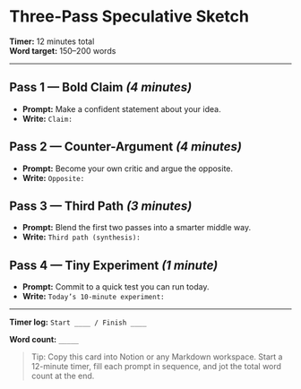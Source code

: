 # Three-Pass Speculative Sketch

**Timer:** 12 minutes total  
**Word target:** 150–200 words

---

## Pass 1 — Bold Claim _(4 minutes)_
- **Prompt:** Make a confident statement about your idea.
- **Write:** `Claim:`

## Pass 2 — Counter-Argument _(4 minutes)_
- **Prompt:** Become your own critic and argue the opposite.
- **Write:** `Opposite:`

## Pass 3 — Third Path _(3 minutes)_
- **Prompt:** Blend the first two passes into a smarter middle way.
- **Write:** `Third path (synthesis):`

## Pass 4 — Tiny Experiment _(1 minute)_
- **Prompt:** Commit to a quick test you can run today.
- **Write:** `Today’s 10-minute experiment:`

---

**Timer log:** `Start ____ / Finish ____`

**Word count:** `_____`

> Tip: Copy this card into Notion or any Markdown workspace. Start a 12-minute timer, fill each prompt in sequence, and jot the total word count at the end.
